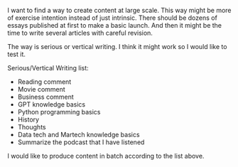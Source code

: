 

I want to find a way to create content at large scale. This way might be more of exercise intention instead of just intrinsic. There should be dozens of essays published at first to make a basic launch. And then it might be the time to write several articles with careful revision. 

The way is serious or vertical writing. I think it might work so I would like to test it.

Serious/Vertical Writing list:
- Reading comment
- Movie comment
- Business comment
- GPT knowledge basics
- Python programming basics
- History 
- Thoughts
- Data tech and Martech knowledge basics
- Summarize the podcast that I have listened 

I would like to produce content in batch according to the list above. 